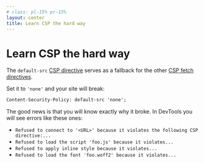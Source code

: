 ```yaml
---
# class: pl-15% pr-15%
layout: center
title: Learn CSP the hard way
---
```

<h1>Learn CSP the hard way</h1>

<Transform scale="1">

The `default-src` [CSP directive](https://developer.mozilla.org/en-US/docs/Web/HTTP/Headers/Content-Security-Policy/default-src) serves as a fallback for the other [CSP fetch directives](https://developer.mozilla.org/en-US/docs/Glossary/Fetch_directive).

Set it to `'none'` and your site <span class="color:accent">will</span> break:

```txt
Content-Security-Policy: default-src 'none';
```

The good news is that you will know <span class="color:accent">exactly</span> why it broke. In DevTools you will see errors like these ones:

- `Refused to connect to '<URL>' because it violates the following CSP directive:...`
- `Refused to load the script 'foo.js' because it violates...`
- `Refused to apply inline style because it violates...`
- `Refused to load the font 'foo.woff2' because it violates...`

</Transform>

<!--
https://content-security-policy.com/examples/

https://developers.cloudflare.com/pages/configuration/headers/
https://docs.netlify.com/routing/headers/
https://vercel.com/docs/projects/project-configuration#headers

https://developers.cloudflare.com/fundamentals/reference/policies-compliances/content-security-policies/

https://github.com/bhaveshk90/Content-Security-Policy-CSP-Bypass-Techniques
-->
